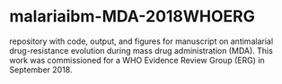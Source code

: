 # malariaibm-MDA-2018WHOERG
repository with code, output, and figures for manuscript on antimalarial drug-resistance evolution during mass drug administration (MDA). This work was commissioned for a WHO Evidence Review Group (ERG) in September 2018.
